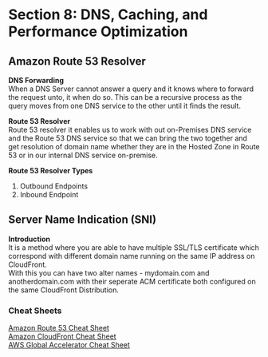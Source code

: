 # Section 8: DNS, Caching, and Performance Optimization

## Amazon Route 53 Resolver
__DNS Forwarding__  
When a DNS Server cannot answer a query and it knows where to forward the request unto, it when do so. This can be a recursive process as the query moves from one DNS service to the other until it finds the result.  

__Route 53 Resolver__  
Route 53 resolver it enables us to work with out on-Premises DNS service and the Route 53 DNS service so that we can bring the two together and get resolution of domain name whether they are in the Hosted Zone in Route 53 or in our internal DNS service on-premise.   

__Route 53  Resolver Types__  
1. Outbound Endpoints
2. Inbound Endpoint

## Server Name Indication (SNI)
__Introduction__  
It is a method where you are able to have multiple SSL/TLS certificate which correspond with different domain name running on the same IP address on CloudFront.   
With this you can have two alter names - mydomain.com and anotherdomain.com with their seperate ACM certificate both configured on the same CloudFront Distribution.   

### Cheat Sheets  
[Amazon Route 53 Cheat Sheet](https://digitalcloud.training/amazon-route-53/)  
[Amazon CloudFront Cheat Sheet](https://digitalcloud.training/amazon-cloudfront/)  
[AWS Global Accelerator Cheat Sheet](https://digitalcloud.training/aws-global-accelerator/)
